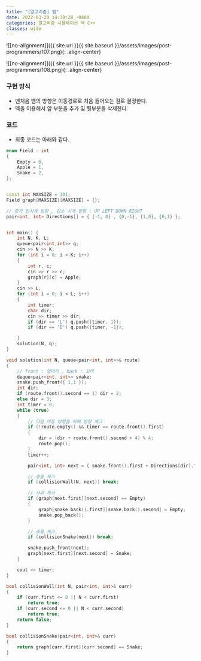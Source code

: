```yaml
---
title: "[알고리즘] 뱀"
date: 2022-03-20 14:30:28 -0400
categories: 알고리즘 시뮬레이션 덱 C++
classes: wide
---
```


![[no-alignment]]({{ site.url }}{{ site.baseurl }}/assets/images/post-programmers/107.png){: .align-center}


![[no-alignment]]({{ site.url }}{{ site.baseurl }}/assets/images/post-programmers/108.png){: .align-center}


### 구현 방식

- 맨처음 뱀의 방향은 이동경로로 처음 들어오는 걸로 결정한다.
- 덱을 이용해서 앞 부분을 추가 및 뒷부분을 삭제한다.


### 코드

- 최종 코드는 아래와 같다.


```cpp
enum Field : int
{
	Empty = 0,
	Apple = 1,
	Snake = 2,
};


const int MAXSIZE = 101;
Field graph[MAXSIZE][MAXSIZE] = {};

// 증가 반시계 방향 , 감소 시계 방향 : UP LEFT DOWN RIGHT
pair<int, int> Directions[] = { {-1, 0} , {0,-1}, {1,0}, {0,1} };


int main() {
	int N, K, L;
	queue<pair<int,int>> q;
	cin >> N >> K;
	for (int i = 0; i < K; i++)
	{
		int r, c;
		cin >> r >> c;
		graph[r][c] = Apple;
	}
	cin >> L;
	for (int i = 0; i < L; i++)
	{
		int timer;
		char dir;
		cin >> timer >> dir;
		if (dir == 'L') q.push({timer, 1});
		if (dir == 'D') q.push({timer, -1});

	}
	solution(N, q);
}

void solution(int N, queue<pair<int, int>>& route)
{
	// front : 앞머리 , back : 꼬리
	deque<pair<int, int>> snake;
	snake.push_front({ 1,1 });
	int dir;
	if (route.front().second == 1) dir = 2;
	else dir = 3;
	int timer = 0;
	while (true)
	{
		// 다음 이동 방향을 위해 방향 체크
		if (!route.empty() && timer == route.front().first)
		{
			dir = (dir + route.front().second + 4) % 4;
			route.pop();
		}
		timer++;

		pair<int, int> next = { snake.front().first + Directions[dir].first , snake.front().second + Directions[dir].second };

		// 충돌 체크
		if (collisionWall(N, next)) break;

		// 사과 체크
		if (graph[next.first][next.second] == Empty)
		{
			graph[snake.back().first][snake.back().second] = Empty;
			snake.pop_back();
		}

		// 충돌 체크
		if (collisionSnake(next)) break;

		snake.push_front(next);
		graph[next.first][next.second] = Snake;
	}

	cout << timer;
}

bool collisionWall(int N, pair<int, int>& curr)
{
	if (curr.first <= 0 || N < curr.first)
		return true;
	if (curr.second <= 0 || N < curr.second)
		return true;
	return false;
}

bool collisionSnake(pair<int, int>& curr)
{
	return graph[curr.first][curr.second] == Snake;
}

```
